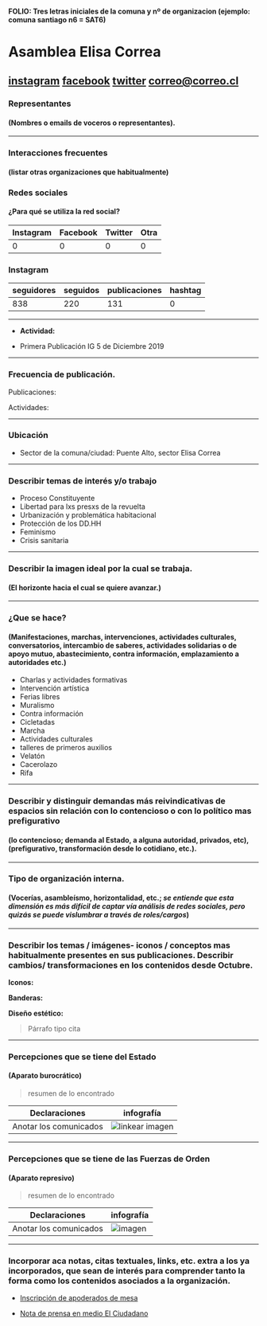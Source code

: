 #### FOLIO: Tres letras iniciales de la comuna y nº de organizacion (ejemplo: comuna santiago n6 = SAT6)
# Asamblea Elisa Correa

[instagram](https://www.instagram.com/asamblea.elisa.correa/)
[facebook]()
[twitter](https://twitter.com/asambleaelisa)
<correo@correo.cl>
---

### Representantes
#### (Nombres o emails de voceros o representantes).

---
### Interacciones frecuentes
#### (listar otras organizaciones que habitualmente)

### Redes sociales
#### ¿Para qué se utiliza la red social?
| Instagram | Facebook | Twitter | Otra 
|---|---|---|---|
|0|0|0|0|

### **Instagram**
| seguidores | seguidos | publicaciones | hashtag |
|---|---|---|---|
|838|220|131|0|

---

* **Actividad:**   

* Primera Publicación IG 5 de Diciembre 2019

---
### Frecuencia de publicación.

Publicaciones:

Actividades:

---
### Ubicación
* Sector de la comuna/ciudad: Puente Alto, sector Elisa Correa 

---
### Describir temas de interés y/o trabajo

* Proceso Constituyente 
* Libertad para lxs presxs de la revuelta
* Urbanización y problemática habitacional
* Protección de los DD.HH
* Feminismo
* Crisis sanitaria 

---
### Describir la imagen ideal por la cual se trabaja.
#### (El horizonte hacia el cual se quiere avanzar.)

---
### ¿Que se hace?
#### (Manifestaciones, marchas, intervenciones, actividades culturales, conversatorios, intercambio de saberes, actividades solidarias o de apoyo mutuo, abastecimiento, contra información, emplazamiento a autoridades etc.)
 
* Charlas y actividades formativas
* Intervención artística 
* Ferias libres
* Muralismo
* Contra información 
* Cicletadas
* Marcha 
* Actividades culturales
* talleres de primeros auxilios
* Velatón
* Cacerolazo 
* Rifa

---
### Describir y distinguir demandas más reivindicativas de espacios sin relación con lo contencioso o con lo político mas prefigurativo
#### (lo contencioso; demanda al Estado, a alguna autoridad, privados, etc), (prefigurativo, transformación desde lo cotidiano, etc.).

---
### Tipo de organización interna.
#### (Vocerías, asambleísmo, horizontalidad, etc.; *se entiende que esta dimensión es más difícil de captar vía análisis de redes sociales, pero quizás se puede vislumbrar a través de roles/cargos*)

---
### Describir los temas / imágenes- iconos / conceptos mas habitualmente presentes en sus publicaciones. Describir cambios/ transformaciones en los contenidos desde Octubre.

**Iconos:**

**Banderas:**

**Diseño estético:**

> Párrafo tipo cita 

---
### Percepciones que se tiene del Estado
#### (Aparato burocrático)
> resumen de lo encontrado

| Declaraciones | infografía | 
|---|---|
|Anotar los comunicados | ![linkear imagen]() |

---
### Percepciones que se tiene de las Fuerzas de Orden
#### (Aparato represivo)
> resumen de lo encontrado

| Declaraciones | infografía | 
|---|---|
|Anotar los comunicados | ![imagen]() |


---
### Incorporar aca notas, citas textuales, links, etc. extra a los ya incorporados, que sean de interés para comprender tanto la forma como los contenidos asociados a la organización.

* [Inscripción de apoderados de mesa](https://docs.google.com/forms/d/e/1FAIpQLSdppaz99LaMHTQci7Y8_TSOmkBDHrpvAm1mJTbXtw5cnPP_dA/viewform)

* [Nota de prensa en medio El Ciudadano](https://www.elciudadano.com/especiales/chiledesperto/vecinos-organizados-en-metro-elisa-correa-jamas-participariamos-de-actos-que-perjudiquen-a-nuestros-pobladores/03/04/)